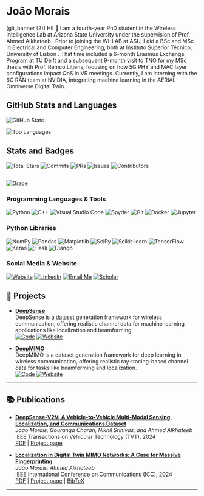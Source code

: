 # João Morais
[git_banner (2)]
Hi! 👋 I am a fourth-year PhD student in the Wireless Intelligence Lab at Arizona State University  under the supervision of Prof. Ahmed Alkhateeb . Prior to joining the WI-LAB at ASU, I did a BSc and MSc in Electrical and Computer Engineering, both at Instituto Superior Técnico, University of Lisbon . That time included a 6-month Erasmus Exchange Program at TU Delft  and a subsequent 9-month visit to TNO  for my MSc thesis with Prof. Remco Litjens, focusing on how 5G PHY and MAC layer configurations impact QoS in VR meetings. Currently, I am interning with the 6G RAN team at NVIDIA, integrating machine learning in the AERIAL Omniverse Digital Twin.

## GitHub Stats and Languages

![GitHub Stats](https://github-readme-stats.vercel.app/api?username=jmoraispk&show_icons=true&theme=tokyonight&count_private=true&bg_color=0d1117&title_color=58a6ff&text_color=c9d1d9&icon_color=79c0ff)


![Top Languages](https://github-readme-stats.vercel.app/api/top-langs/?username=jmoraispk&layout=compact&theme=tokyonight&bg_color=0d1117&title_color=58a6ff&text_color=c9d1d9)


## Stats and Badges
![Total Stars](https://img.shields.io/badge/Total%20Stars-32-brightgreen?style=for-the-badge)
![Commits](https://img.shields.io/badge/Commits-1,100-blue?style=for-the-badge)
![PRs](https://img.shields.io/badge/PRs-32-blueviolet?style=for-the-badge)
![Issues](https://img.shields.io/badge/Issues-29-important?style=for-the-badge)
![Contributors](https://img.shields.io/badge/Contributors-25-orange?style=for-the-badge)


## 
![Grade](https://img.shields.io/badge/Grade-B%2B-brightgreen?style=for-the-badge)
### Programming Languages & Tools
![Python](https://img.shields.io/badge/Python-3.9-blue?style=for-the-badge&logo=python)
![C++](https://img.shields.io/badge/C++-11-00599C?style=for-the-badge&logo=c%2B%2B)
![Visual Studio Code](https://img.shields.io/badge/VSCode-007ACC?style=for-the-badge&logo=visual-studio-code)
![Spyder](https://img.shields.io/badge/Spyder-0C7B38?style=for-the-badge&logo=spyder)
![Git](https://img.shields.io/badge/Git-F05032?style=for-the-badge&logo=git)
![Docker](https://img.shields.io/badge/Docker-2496ED?style=for-the-badge&logo=docker)
![Jupyter](https://img.shields.io/badge/Jupyter-F37626?style=for-the-badge&logo=jupyter)

### Python Libraries
![NumPy](https://img.shields.io/badge/NumPy-013243?style=for-the-badge&logo=numpy)
![Pandas](https://img.shields.io/badge/Pandas-150458?style=for-the-badge&logo=pandas)
![Matplotlib](https://img.shields.io/badge/Matplotlib-003B57?style=for-the-badge&logo=matplotlib)
![SciPy](https://img.shields.io/badge/SciPy-8CAAE6?style=for-the-badge&logo=scipy)
![Scikit-learn](https://img.shields.io/badge/Scikit--learn-F7931E?style=for-the-badge&logo=scikit-learn)
![TensorFlow](https://img.shields.io/badge/TensorFlow-FF6F20?style=for-the-badge&logo=tensorflow)
![Keras](https://img.shields.io/badge/Keras-D00000?style=for-the-badge&logo=keras)
![Flask](https://img.shields.io/badge/Flask-000000?style=for-the-badge&logo=flask)
![Django](https://img.shields.io/badge/Django-092E20?style=for-the-badge&logo=django)

### Social Media & Website 
[![Website](https://img.shields.io/badge/Website-Visit%20Me-blue?style=for-the-badge)](https://jmoraispk.github.io/)
[![LinkedIn](https://img.shields.io/badge/LinkedIn-Connect%20with%20Me-blue?style=for-the-badge)](https://www.linkedin.com/in/joao-de-morais)
[![Email Me](https://img.shields.io/badge/Email%20Me-joao@asu.edu-blue?style=for-the-badge)](mailto:joao@asu.edu)
[![Scholar](https://img.shields.io/badge/Scholar-My%20Profile-9cf?style=for-the-badge)](https://scholar.google.com/citations?user=U1wB3rsAAAAJ&hl=en)







## 🔧 Projects

- **[DeepSense](https://www.deepsense6g.net/)**  
  DeepSense is a dataset generation framework for wireless communication, offering realistic channel data for machine learning applications like localization and beamforming.  
  [![Code](https://img.shields.io/badge/Code-GitHub-green)](https://github.com/DeepSense6G) [![Website](https://img.shields.io/badge/Website-Visit-blue)](https://www.deepsense6g.net/)

- **[DeepMIMO](https://www.deepmimo.net/)**  
  DeepMIMO is a dataset generation framework for deep learning in wireless communication, offering realistic ray-tracing-based channel data for tasks like beamforming and localization.  
  [![Code](https://img.shields.io/badge/Code-GitHub-green)](https://github.com/deepmimo) [![Website](https://img.shields.io/badge/Website-Visit-blue)](https://www.deepmimo.net/)

---


## 📚  Publications

- **[DeepSense-V2V: A Vehicle-to-Vehicle Multi-Modal Sensing, Localization, and Communications Dataset](https://mcrespo.me/publications/nlos-scattering-media/)**  
  *Joao Morais, Gouranga Charan, Nikhil Srinivas, and Ahmed Alkhateeb*  
  IEEE Transactions on Vehicular Technology (TVT), 2024  
  [PDF](https://arxiv.org/pdf/2406.17908) | [Project page](https://mcrespo.me/publications/nlos-scattering-media/) 

- **[Localization in Digital Twin MIMO Networks: A Case for Massive Fingerprinting](https://mcrespo.me/publications/adaptive-rendering-quad/)**  
  *João Morais, Ahmed Alkhateeb*  
  IEEE International Conference on Communications (ICC), 2024  
  [PDF](https://arxiv.org/pdf/2403.09614) | [Project page](https://mcrespo.me/publications/adaptive-rendering-quad/) | [BibTeX](https://mcrespo.me/publications/adaptive-rendering-quad/crespo2018quadrature.bib)

---

